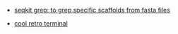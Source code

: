 - [seqkit grep: to grep specific scaffolds from fasta files](https://bioinf.shenwei.me/seqkit/usage/#grep)


- [cool retro terminal](https://github.com/Swordfish90/cool-retro-term)
